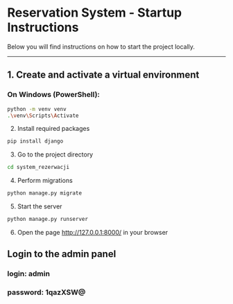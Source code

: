 # Reservation System - Startup Instructions

Below you will find instructions on how to start the project locally.

---

## 1. Create and activate a virtual environment

### On Windows (PowerShell):
```bash
python -m venv venv
.\venv\Scripts\Activate
```
2. Install required packages

```bash
pip install django
```

3. Go to the project directory
```bash
cd system_rezerwacji
```
4. Perform migrations
```bash
python manage.py migrate
```
5. Start the server
```bash
python manage.py runserver
```
6. Open the page http://127.0.0.1:8000/ in your browser

## Login to the admin panel

### login: admin

### password: 1qazXSW@